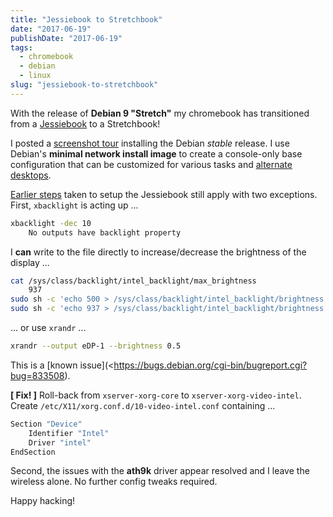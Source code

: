 ```yaml
---
title: "Jessiebook to Stretchbook"
date: "2017-06-19"
publishDate: "2017-06-19"
tags:
  - chromebook
  - debian
  - linux
slug: "jessiebook-to-stretchbook"
---
```


With the release of **Debian 9 "Stretch"** my chromebook has transitioned from a [Jessiebook](http://www.circuidipity.com/c720-chromebook-to-jessiebook) to a Stretchbook! 

I posted a [screenshot tour](http://www.circuidipity.com/minimal-debian) installing the Debian _stable_ release. I use Debian's **minimal network install image** to create a console-only base configuration that can be customized for various tasks and [alternate desktops](http://www.circuidipity.com/i3-tiling-window-manager). 

[Earlier steps](http://www.circuidipity.com/c720-chromebook-to-jessiebook) taken to setup the Jessiebook still apply with two exceptions. First, `xbacklight` is acting up ...

```bash
xbacklight -dec 10
	No outputs have backlight property
```

I **can** write to the file directly to increase/decrease the brightness of the display ...

```bash
cat /sys/class/backlight/intel_backlight/max_brightness 
	937
sudo sh -c 'echo 500 > /sys/class/backlight/intel_backlight/brightness'
sudo sh -c 'echo 937 > /sys/class/backlight/intel_backlight/brightness'
```

... or use `xrandr` ...

```bash
xrandr --output eDP-1 --brightness 0.5
```

This is a [known issue](<https://bugs.debian.org/cgi-bin/bugreport.cgi?bug=833508).

**[ Fix! ]** Roll-back from `xserver-xorg-core` to `xserver-xorg-video-intel`. Create `/etc/X11/xorg.conf.d/10-video-intel.conf` containing ...

```bash
Section "Device"
	Identifier "Intel"
	Driver "intel"
EndSection
```

Second, the issues with the **ath9k** driver appear resolved and I leave the wireless alone. No further config tweaks required.

Happy hacking!
